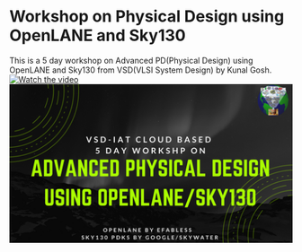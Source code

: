 # Workshop on Physical Design using OpenLANE and Sky130
This is a 5 day workshop on Advanced PD(Physical Design) using OpenLANE and Sky130 from VSD(VLSI System Design) by Kunal Gosh.
[![Watch the video](https://img.youtube.com/vi/vBlUDGQR4k8/maxresdefault.jpg)](https://youtu.be/vBlUDGQR4k8)
![](Advanced-Physical-Design-using-OpenLANE_Sky130_1.png)
